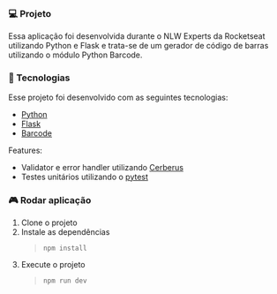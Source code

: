 ### 💻 Projeto

Essa aplicação foi desenvolvida durante o NLW Experts da Rocketseat utilizando Python e Flask e trata-se de um gerador de código de barras utilizando o módulo Python Barcode.

### 🚀 Tecnologias

Esse projeto foi desenvolvido com as seguintes tecnologias:

- [Python](https://www.python.org/)
- [Flask](https://pypi.org/project/Flask/)
- [Barcode](https://pypi.org/project/python-barcode/)

Features:

- Validator e error handler utilizando [Cerberus](https://docs.python-cerberus.org/)
- Testes unitários utilizando o [pytest](https://docs.pytest.org/en/8.0.x/)

### 🎮 Rodar aplicação

1. Clone o projeto
2. Instale as dependências
   > `npm install`
3. Execute o projeto
   > `npm run dev`
